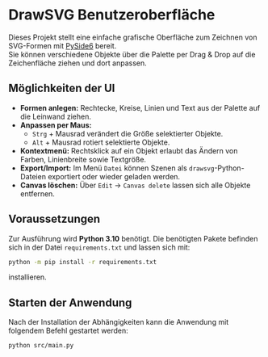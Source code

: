 # DrawSVG Benutzeroberfläche

Dieses Projekt stellt eine einfache grafische Oberfläche zum Zeichnen von SVG-Formen mit [PySide6](https://doc.qt.io/qtforpython/) bereit.\
Sie können verschiedene Objekte über die Palette per Drag & Drop auf die Zeichenfläche ziehen und dort anpassen.

## Möglichkeiten der UI
* **Formen anlegen:** Rechtecke, Kreise, Linien und Text aus der Palette auf die Leinwand ziehen.
* **Anpassen per Maus:**
  * `Strg` + Mausrad verändert die Größe selektierter Objekte.
  * `Alt` + Mausrad rotiert selektierte Objekte.
* **Kontextmenü:** Rechtsklick auf ein Objekt erlaubt das Ändern von Farben, Linienbreite sowie Textgröße.
* **Export/Import:** Im Menü `Datei` können Szenen als `drawsvg`-Python-Dateien exportiert oder wieder geladen werden.
* **Canvas löschen:** Über `Edit` → `Canvas delete` lassen sich alle Objekte entfernen.

## Voraussetzungen
Zur Ausführung wird **Python 3.10** benötigt. Die benötigten Pakete befinden sich in der Datei `requirements.txt` und lassen sich mit:

```bash
python -m pip install -r requirements.txt
```

installieren.

## Starten der Anwendung
Nach der Installation der Abhängigkeiten kann die Anwendung mit folgendem Befehl gestartet werden:

```bash
python src/main.py
```


